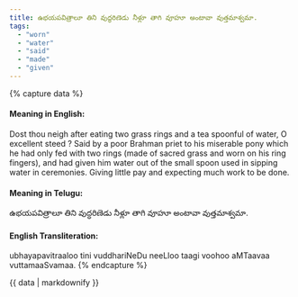```yaml
---
title: ఉభయపవిత్రాలూ తిని వుద్ధరిణెడు నీళ్లూ తాగి వూహూ అంటావా వుత్తమాశ్వమా.
tags:
  - "worn"
  - "water"
  - "said"
  - "made"
  - "given"
---
```


{% capture data %}
#### Meaning in English:
Dost thou neigh after eating two grass rings and a tea spoonful of water, O excellent steed ?
Said by a poor Brahman priet to his miserable pony which he had only fed with two rings (made of sacred grass and worn on his ring fingers), and had given him water out of the small spoon used in sipping water in ceremonies.
Giving little pay and expecting much work to be done.

#### Meaning in Telugu:
ఉభయపవిత్రాలూ తిని వుద్ధరిణెడు నీళ్లూ తాగి వూహూ అంటావా వుత్తమాశ్వమా.

#### English Transliteration:
ubhayapavitraaloo tini vuddhariNeDu neeLloo taagi voohoo aMTaavaa vuttamaaSvamaa.
{% endcapture %}

{{ data | markdownify }}

